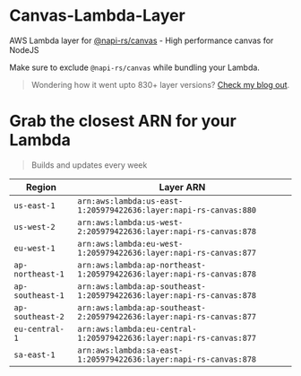 # Canvas-Lambda-Layer

AWS Lambda layer for [@napi-rs/canvas](https://github.com/Brooooooklyn/canvas) - High performance canvas for NodeJS

Make sure to exclude `@napi-rs/canvas` while bundling your Lambda.

> Wondering how it went upto 830+ layer versions? [Check my blog out](https://learnaws.io/blog/lambda-layer-recursion).

# Grab the closest ARN for your Lambda
> Builds and updates every week

| Region | Layer ARN |
| ------ | --------- |
|`us-east-1`|`arn:aws:lambda:us-east-1:205979422636:layer:napi-rs-canvas:880`|
|`us-west-2`|`arn:aws:lambda:us-west-2:205979422636:layer:napi-rs-canvas:878`|
|`eu-west-1`|`arn:aws:lambda:eu-west-1:205979422636:layer:napi-rs-canvas:877`|
|`ap-northeast-1`|`arn:aws:lambda:ap-northeast-1:205979422636:layer:napi-rs-canvas:878`|
|`ap-southeast-1`|`arn:aws:lambda:ap-southeast-1:205979422636:layer:napi-rs-canvas:878`|
|`ap-southeast-2`|`arn:aws:lambda:ap-southeast-2:205979422636:layer:napi-rs-canvas:877`|
|`eu-central-1`|`arn:aws:lambda:eu-central-1:205979422636:layer:napi-rs-canvas:877`|
|`sa-east-1`|`arn:aws:lambda:sa-east-1:205979422636:layer:napi-rs-canvas:878`|
